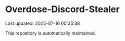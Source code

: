 # Overdose-Discord-Stealer

Last updated: 2025-07-16 00:35:38

This repository is automatically maintained.
